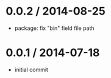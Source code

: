 
0.0.2 / 2014-08-25
==================

 * package: fix "bin" field file path

0.0.1 / 2014-07-18
==================

 * initial commit
